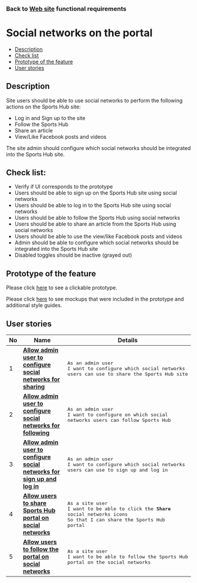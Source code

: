### Back to [Web site](../../#web-site) functional requirements

# Social networks on the portal

- [Description](#description)
- [Check list](#check-list)
- [Prototype of the feature](#prototype-of-the-feature)
- [User stories](#user-stories)

## Description

Site users should be able to use social networks to perform the following actions on the Sports Hub site:
  - Log in and Sign up to the site
  - Follow the Sports Hub
  - Share an article
  - View/Like Facebook posts and videos

The site admin should configure which social networks should be integrated into the Sports Hub site.

## Check list:

  - Verify if UI corresponds to the prototype
  - Users should be able to sign up on the Sports Hub site using social networks
  - Users should be able to log in to the Sports Hub site using social networks
  - Users should be able to follow the Sports Hub using social networks
  - Users should be able to share an article from the Sports Hub using social networks
  - Users should be able to use the view/like Facebook posts and videos
  - Admin should be able to configure which social networks should be integrated into the Sports Hub site
  - Disabled toggles should be inactive (grayed out)

## Prototype of the feature

Please click [here](https://www.figma.com/proto/lVmiGA96ZPah8B8cADNZrb/Social-Networks?node-id=7214%3A523&viewport=278%2C5%2C0.10142996907234192&scaling=min-zoom) to see a clickable prototype.

Please click [here](https://www.figma.com/file/lVmiGA96ZPah8B8cADNZrb/Social-Networks?node-id=0%3A36) to see mockups that were included in the prototype and additional style guides.

## User stories

No           |      Name     |   Details
------------ | ------------- | -------------
1 |[**Allow admin user to configure social networks for sharing**](/products/sports_hub_portal/web_application_features/social_networks/user_stories/configure_socital_networks_to_share)|<pre>As an admin user<br>I want to configure which social networks users can use to share the Sports Hub site</pre>
2 |[**Allow admin user to configure social networks for following**](/products/sports_hub_portal/web_application_features/social_networks/user_stories/configure_social_networks_to_follow)|<pre>As an admin user<br>I want to configure on which social networks users can follow Sports Hub</pre>
3 |[**Allow admin user to configure social networks for sign up and log in**](/products/sports_hub_portal/web_application_features/social_networks/user_stories/configure_social_networks_to_login_signup)|<pre>As an admin user<br>I want to configure which social networks users can use to sign up and log in</pre>
4 |[**Allow users to share Sports Hub portal on social networks**](/products/sports_hub_portal/web_application_features/social_networks/user_stories/share_with_social_networks)|<pre>As a site user<br>I want to be able to click the <b>Share</b> social networks icons<br>So that I can share the Sports Hub portal</pre>
5 |[**Allow users to follow the portal on social networks**](/products/sports_hub_portal/web_application_features/social_networks/user_stories/follow_on_social_networks_block)|<pre>As a site user<br>I want to be able to follow the Sports Hub portal on the social networks</pre>
